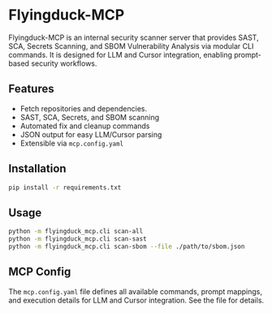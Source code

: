 # Flyingduck-MCP

Flyingduck-MCP is an internal security scanner server that provides SAST, SCA, Secrets Scanning, and SBOM Vulnerability Analysis via modular CLI commands. It is designed for LLM and Cursor integration, enabling prompt-based security workflows.

## Features
- Fetch repositories and dependencies.
- SAST, SCA, Secrets, and SBOM scanning
- Automated fix and cleanup commands
- JSON output for easy LLM/Cursor parsing
- Extensible via `mcp.config.yaml`

## Installation
```bash
pip install -r requirements.txt
```

## Usage
```bash
python -m flyingduck_mcp.cli scan-all
python -m flyingduck_mcp.cli scan-sast
python -m flyingduck_mcp.cli scan-sbom --file ./path/to/sbom.json
```

## MCP Config
The `mcp.config.yaml` file defines all available commands, prompt mappings, and execution details for LLM and Cursor integration. See the file for details. 
